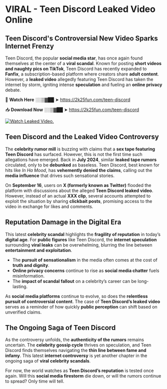 # VIRAL - Teen Discord Leaked Video Online

## **Teen Discord's Controversial New Video Sparks Internet Frenzy**  

Teen Discord, the popular **social media star**, has once again found themselves at the center of a **viral scandal**. Known for posting **short videos and naughty pics on TikTok**, Teen Discord has recently expanded to **Fanfix**, a subscription-based platform where creators share **adult content**. However, a **leaked video** allegedly featuring Teen Discord has taken the internet by storm, igniting intense **speculation** and fueling an **online privacy** debate.  

🔴 **Watch Here** ░░▒▓██ ➤ https://2k25fun.com/teen-discord  

📥 **Download Now** ░░▒▓██ ➤ https://2k25fun.com/teen-discord  

[![Watch Leaked Video.](https://miro.medium.com/v2/resize:fit:828/format:webp/1*cilzJN44JGOrTw9NJCrNHA.gif "Watch Leaked Video")](https://2k25fun.com/teen-discord)

## **Teen Discord and the Leaked Video Controversy**  

The **celebrity rumor mill** is buzzing with claims that a **sex tape featuring Teen Discord** has surfaced. However, this is not the first time such allegations have emerged. Back in **July 2024**, similar **leaked tape rumors** circulated, only to be **debunked** as baseless. Teen Discord, best known for hits like *In Ha Mood*, has **vehemently denied the claims**, calling out the **media influence** that drives such sensational stories.  

On **September 16**, users on **X (formerly known as Twitter)** flooded the platform with discussions about the alleged **Teen Discord leaked video**. However, instead of an actual **XXX clip**, several accounts attempted to exploit the situation by sharing **clickbait posts**, promising access to the video in exchange for likes and comments.  

## **Reputation Damage in the Digital Era**  

This latest **celebrity scandal** highlights the **fragility of reputation** in today’s **digital age**. For **public figures** like Teen Discord, the **internet speculation** surrounding **viral leaks** can be overwhelming, blurring the line between **entertainment and exploitation**.  

- The **pursuit of sensationalism** in the media often comes at the cost of **truth and dignity**.  
- **Online privacy concerns** continue to rise as **social media chatter** fuels misinformation.  
- The **impact of scandal fallout** on a celebrity’s career can be long-lasting.  

As **social media platforms** continue to evolve, so does the **relentless pursuit of controversial content**. The case of **Teen Discord’s leaked video** serves as a reminder of how quickly **public perception** can shift based on unverified claims.  

## **The Ongoing Saga of Teen Discord**  

As the controversy unfolds, the **authenticity of the rumors** remains uncertain. The **celebrity gossip cycle** thrives on speculation, and Teen Discord finds themselves navigating the **thin line between fame and infamy**. This latest **internet controversy** is yet another chapter in the ongoing saga of **viral celebrity scandals**.  

For now, the world watches as **Teen Discord’s reputation** is tested once again. Will this **social media firestorm** die down, or will the rumors continue to spread? Only time will tell.